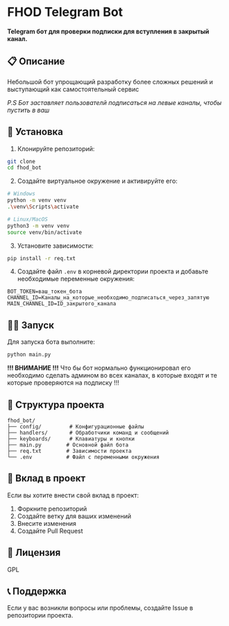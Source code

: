# FHOD Telegram Bot

**Telegram бот для проверки подписки для вступления в закрытый канал.**

## 📋 Описание

Небольшой бот упрощающий разработку более сложных решений и выступающий как самостоятельный сервис

*P.S Бот заставляет пользователй подписаться на левые каналы, чтобы пустить в ваш*

## 🚀 Установка

1. Клонируйте репозиторий:
```bash
git clone 
cd fhod_bot
```

2. Создайте виртуальное окружение и активируйте его:
```bash
# Windows
python -m venv venv
.\venv\Scripts\activate

# Linux/MacOS
python3 -m venv venv
source venv/bin/activate
```

3. Установите зависимости:
```bash
pip install -r req.txt
```

4. Создайте файл `.env` в корневой директории проекта и добавьте необходимые переменные окружения:
```env
BOT_TOKEN=ваш_токен_бота
CHANNEL_ID=Каналы_на_которые_необходимо_подписаться_через_запятую
MAIN_CHANNEL_ID=ID_закрытого_канала
```


## 🏃‍♂️ Запуск

Для запуска бота выполните:
```bash
python main.py
```
**!!! ВНИМАНИЕ !!!** Что бы бот нормально функционировал его необходимо сделать админом во всех каналах, в которые входят и те которые проверяются на подписку !!!

## 📁 Структура проекта

```
fhod_bot/
├── config/         # Конфигурационные файлы
├── handlers/       # Обработчики команд и сообщений
├── keyboards/      # Клавиатуры и кнопки
├── main.py        # Основной файл бота
├── req.txt        # Зависимости проекта
└── .env           # Файл с переменными окружения
```

## 🤝 Вклад в проект

Если вы хотите внести свой вклад в проект:
1. Форкните репозиторий
2. Создайте ветку для ваших изменений
3. Внесите изменения
4. Создайте Pull Request

## 📝 Лицензия

GPL

## 📞 Поддержка

Если у вас возникли вопросы или проблемы, создайте Issue в репозитории проекта.
